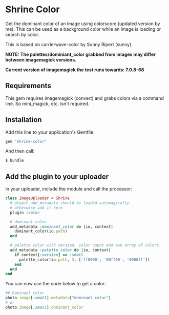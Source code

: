 # Shrine Color

Get the dominant color of an image using colorscore (updated version by me). This can be used as a background color while an image is loading or search by color.

This is based on carrierwave-color by Sunny Ripert (sunny).

**NOTE: The palettes/dominiant_color grabbed from images may differ between imagemagick versions.**

**Current version of imagemagick the test runs towards: 7.0.8-68**

## Requirements

This gem requires imagemagick (convert) and grabs colors via a command line.
So mini_magick, etc. isn't required.

## Installation

Add this line to your application's Gemfile:

```ruby
gem "shrine-color"
```

And then call:

```sh
$ bundle
```

## Add the plugin to your uploader

In your uploader, include the module and call the processor:

```ruby
class ImageUploader < Shrine
  # plugin add_metadata should be loaded automagically.
  # otherwise add it here
  plugin :color

  # dominant color
  add_metadata :dominant_color do |io, context|
    dominant_color(io.path)
  end

  # palette color with version, color count and own array of colors.
  add_metadata :palette_color do |io, context|
    if context[:version] == :small
      palette_color(io.path, 3, ['ff0000', '00ff00', '0000ff'])
    end
  end
end
```

You can now use the code below to get a color:

```ruby
## Dominant color
photo.image[:small].metadata["dominant_color"]
# or
photo.image[:small].dominant_color
```
